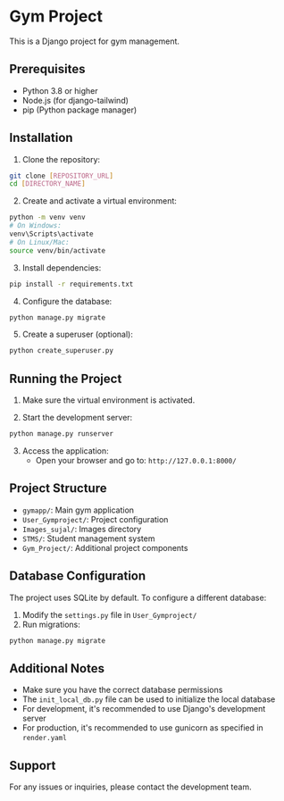 # Gym Project

This is a Django project for gym management.

## Prerequisites

- Python 3.8 or higher
- Node.js (for django-tailwind)
- pip (Python package manager)

## Installation

1. Clone the repository:
```bash
git clone [REPOSITORY_URL]
cd [DIRECTORY_NAME]
```

2. Create and activate a virtual environment:
```bash
python -m venv venv
# On Windows:
venv\Scripts\activate
# On Linux/Mac:
source venv/bin/activate
```

3. Install dependencies:
```bash
pip install -r requirements.txt
```

4. Configure the database:
```bash
python manage.py migrate
```

5. Create a superuser (optional):
```bash
python create_superuser.py
```

## Running the Project

1. Make sure the virtual environment is activated.

2. Start the development server:
```bash
python manage.py runserver
```

3. Access the application:
   - Open your browser and go to: `http://127.0.0.1:8000/`

## Project Structure

- `gymapp/`: Main gym application
- `User_Gymproject/`: Project configuration
- `Images_sujal/`: Images directory
- `STMS/`: Student management system
- `Gym_Project/`: Additional project components

## Database Configuration

The project uses SQLite by default. To configure a different database:

1. Modify the `settings.py` file in `User_Gymproject/`
2. Run migrations:
```bash
python manage.py migrate
```

## Additional Notes

- Make sure you have the correct database permissions
- The `init_local_db.py` file can be used to initialize the local database
- For development, it's recommended to use Django's development server
- For production, it's recommended to use gunicorn as specified in `render.yaml`

## Support

For any issues or inquiries, please contact the development team. 